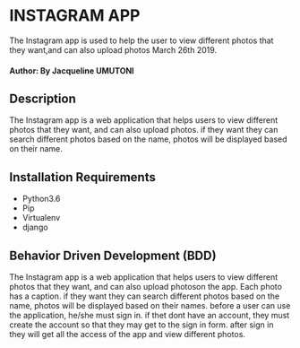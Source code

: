 # INSTAGRAM APP
The Instagram app is used to help the user to view different photos that they want,and can also upload photos March 26th 2019.

#### Author: By Jacqueline UMUTONI
## Description

The Instagram app is a web application that helps users to view different photos that they want, and can also upload photos. if they want they can search different photos based on the name, photos will be displayed based on their name. 

## Installation Requirements

* Python3.6
* Pip
* Virtualenv
* django
## Behavior Driven Development (BDD)

The Instagram app is a web application that helps users to view different photos that they want, and can also upload photoson the app. Each photo has a caption. if they want they can search different photos based on the name, photos will be displayed based on their names. before a user can use the application, he/she must sign in. if thet dont have an account, they must create the account so that they may get to the sign in form. after sign in they will get all the access of the app and view different photos.
